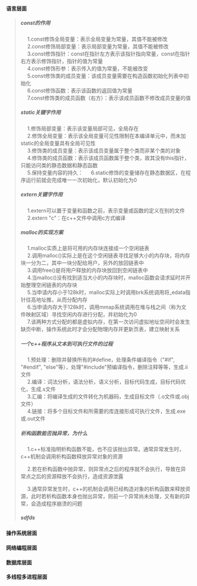 #### 语言层面  
> ##### const的作用  
> &emsp; 1.const修饰全局变量：表示全局变量为常量，其值不能被修改  
> &emsp; 2.const修饰局部变量：表示局部变量为常量，其值不能被修改  
> &emsp; 3.const修饰指针：const在指针左方表示该指针指向常量，const在指针右方表示修饰指针，指针的值为常量  
> &emsp; 4.const修饰形参：表示传入的值为常量，不能被改变  
> &emsp; 5.const修饰类的成员变量：该成员变量需要在构造函数初始化列表中初始化  
> &emsp; 6.const修饰函数：表示该函数的返回值为常量  
> &emsp; 7.const修饰类的成员函数（右方）：表示该成员函数不修改成员变量的值  
>
> ##### static关键字作用
> &emsp; 1.修饰局部变量：表示该变量局部可见，全局存在  
> &emsp; 2.修饰全局变量：表示该全局变量可见性限制在本编译单元中，而未加static的全局变量具有全局可见性  
> &emsp; 3.修饰类的成员变量：表示该成员变量属于整个类而非某个类的对象  
> &emsp; 4.修饰类的成员函数：表示该成员函数属于整个类，故其没有this指针，只能访问类的静态数据和静态函数  
> &emsp; 5.保持变量内容的持久：
> &emsp; 6.static修饰的变量储存在静态数据区，在程序运行前就会完成唯一一次初始化，默认初始化为0  
>
> ##### extern关键字作用  
> &emsp; 1.extern可以置于变量和函数之前，表示变量或函数的定义在别的文件  
> &emsp; 2.extern "c"：在c++文件中调用c方式编译   
> ##### malloc的实现方案  
> &emsp; 1.malloc实质上是将可用的内存块连接成一个空闲链表  
> &emsp; 2.调用malloc()实际上是在这个空闲链表寻找足够大小的内存块，将内存块一分为二，其中一块分配给用户，另外的放回链表中  
> &emsp; 3.调用free()是将用户释放的内存块放回到空闲链表中  
> &emsp; 4.当malloc()没有找到适当大小的内存块时，malloc函数会请求延时并开始整理空闲链表的内存块  
> &emsp; 5.当申请内存小于128k时，malloc实际上时调用brk系统调用将_edata指针往高地址推，从而分配内存  
> &emsp; 6.当申请内存大于128k时，调用mmap系统调用在堆与栈之间（称为文件映射区域）寻找空闲内存进行分配，并初始化为0  
> &emsp; 7.该两种方式分配的都是虚拟内存，在第一次访问虚拟地址空间时会发生缺页中断，操作系统此时才会分配物理内存并更新页表，建立映射关系  
>
> ##### 一个c++程序从文本到可执行文件的过程  
>
> &emsp; 1.预处理：删除并替换所有的#define，处理条件编译指令（"#if", "#endif", "else"等），处理"#include"预编译指令，删除注释等等，生成.ii文件  
> &emsp; 2.编译：词法分析，语法分析，语义分析，目标代码生成，目标代码优化，生成.s文件   
> &emsp; 3.汇编：将编译生成的文件转化为机器码，生成目标文件（.o文件或.obj文件）  
> &emsp; 4.链接：将多个目标文件和所需要的库连接形成可执行文件，生成.exe或.out文件   
>
> ##### 析构函数能否抛异常，为什么  
>
>  &emsp; 1.c++标准指明析构函数不能，也不应该抛出异常。通常异常发生时，c++机制会调用析构函数释放异常对象的资源  
>
> &emsp; 2.若在析构函数中抛异常，则异常点之后的程序就不会执行，导致在异常点之后的资源释放不会执行，造成资源泄露  
>
> &emsp; 3.通常异常发生时，c++的机制会调用已经构造对象的析构函数来释放资源，此时若析构函数本身也抛出异常，则前一个异常尚未处理，又有新的异常，会造成程序崩溃的问题  
>
> ##### sdfds
>
> 

#### 操作系统层面

#### 网络编程层面

#### 数据库层面

#### 多线程多进程层面
